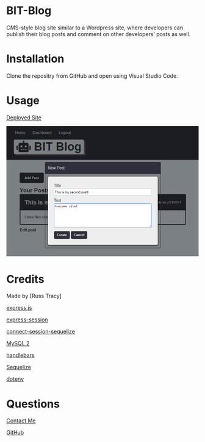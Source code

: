 # BIT-Blog
CMS-style blog site similar to a Wordpress site, where developers can publish their blog posts and comment on other developers’ posts as well.
# Installation

Clone the repositry from GitHub and open using Visual Studio Code.

# Usage 
[Deployed Site](https://rst-bit-blog.herokuapp.com/)

![alt text](./public/images/ScreenShot.jpg)

# Credits

Made by [Russ Tracy]

[express.js](https://www.npmjs.com/package/express)

[express-session](https://www.npmjs.com/package/express-session)

[connect-session-sequelize](https://www.npmjs.com/package/connect-session-sequelize)

[MySQL 2](https://www.npmjs.com/package/mysql2)

[handlebars](https://handlebarsjs.com/)

[Sequelize](https://www.npmjs.com/package/sequelize)

[dotenv](https://www.npmjs.com/package/dotenv)

# Questions

[Contact Me](russ_tracy@comcast.net)

[GitHub](https://github.com/russtracy)